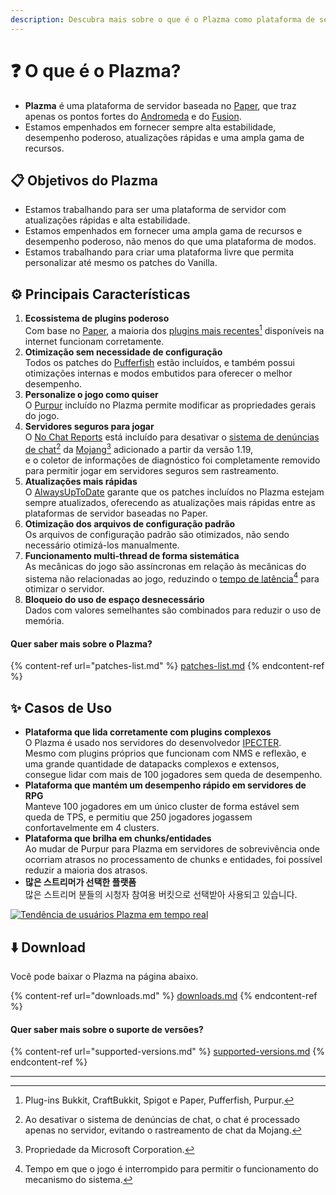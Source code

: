 ```yaml
---
description: Descubra mais sobre o que é o Plazma como plataforma de servidor.
---
```


# ❓ O que é o Plazma?

- **Plazma** é uma plataforma de servidor baseada no [Paper](https://github.com/PaperMC/Paper), que traz apenas os pontos fortes do [Andromeda](https://github.com/EarendelArchived/Andromeda) e do [Fusion](https://github.com/RuinedTechnologyUnify/Fusion).
- Estamos empenhados em fornecer sempre alta estabilidade, desempenho poderoso, atualizações rápidas e uma ampla gama de recursos.

## 📋 Objetivos do Plazma <a href="#id-1" id="id-1"></a>

- Estamos trabalhando para ser uma plataforma de servidor com atualizações rápidas e alta estabilidade.
- Estamos empenhados em fornecer uma ampla gama de recursos e desempenho poderoso, não menos do que uma plataforma de modos.
- Estamos trabalhando para criar uma plataforma livre que permita personalizar até mesmo os patches do Vanilla.

## ⚙️ Principais Características <a href="#id-2" id="id-2"></a>

1. **Ecossistema de plugins poderoso**\
   Com base no [Paper](https://github.com/PaperMC/Paper),
   a maioria dos [plugins mais recentes](#user-content-fn-1)[^1] disponíveis na internet funcionam corretamente.
2. **Otimização sem necessidade de configuração**\
   Todos os patches do [Pufferfish](https://github.com/pufferfish-gg/Pufferfish) estão incluídos, e também possui otimizações internas e modos embutidos para oferecer o melhor desempenho.
3. **Personalize o jogo como quiser**\
   O [Purpur](https://github.com/PurpurMC/Purpur) incluído no Plazma permite modificar as propriedades gerais do jogo.
4. **Servidores seguros para jogar**\
   O [No Chat Reports](https://github.com/Aizistral-Studios/No-Chat-Reports) está incluído para desativar o [sistema de denúncias de chat](#user-content-fn-3)[^3] da [Mojang](#user-content-fn-2)[^2] adicionado a partir da versão 1.19,\
   e o coletor de informações de diagnóstico foi completamente removido para permitir jogar em servidores seguros sem rastreamento.
5. **Atualizações mais rápidas**\
   O [AlwaysUpToDate](https://github.com/PlazmaMC/AlwaysUpToDate) garante que os patches incluídos no Plazma estejam sempre atualizados, oferecendo as atualizações mais rápidas entre as plataformas de servidor baseadas no Paper.
6. **Otimização dos arquivos de configuração padrão**\
   Os arquivos de configuração padrão são otimizados, não sendo necessário otimizá-los manualmente.
7. **Funcionamento multi-thread de forma sistemática**\
   As mecânicas do jogo são assíncronas em relação às mecânicas do sistema não relacionadas ao jogo, reduzindo o [tempo de latência](#user-content-fn-4)[^4] para otimizar o servidor.
8. **Bloqueio do uso de espaço desnecessário**\
   Dados com valores semelhantes são combinados para reduzir o uso de memória.

#### Quer saber mais sobre o Plazma? <a href="#etc-1" id="etc-1"></a>

{% content-ref url="patches-list.md" %}
[patches-list.md](patches-list.md)
{% endcontent-ref %}

## ✨ Casos de Uso <a href="#id-3" id="id-3"></a>

- **Plataforma que lida corretamente com plugins complexos**\
  O Plazma é usado nos servidores do desenvolvedor [IPECTER](https://github.com/IPECTER).\
  Mesmo com plugins próprios que funcionam com NMS e reflexão, e uma grande quantidade de datapacks complexos e extensos,\
  consegue lidar com mais de 100 jogadores sem queda de desempenho.
- **Plataforma que mantém um desempenho rápido em servidores de RPG**\
  Manteve 100 jogadores em um único cluster de forma estável sem queda de TPS, e permitiu que 250 jogadores jogassem confortavelmente em 4 clusters.
- **Plataforma que brilha em chunks/entidades**\
  Ao mudar de Purpur para Plazma em servidores de sobrevivência onde ocorriam atrasos no processamento de chunks e entidades, foi possível reduzir a maioria dos atrasos.
- **많은 스트리머가 선택한 플랫폼**\
  많은 스트리머 분들의 시청자 참여용 버킷으로 선택받아 사용되고 있습니다.

<a href="https://bstats.org/plugin/server-implementation/Plazma/18047">
   <img src="https://badge.plazmamc.org/internal/bstats" alt="Tendência de usuários Plazma em tempo real">
</a>

## ⬇️ Download

Você pode baixar o Plazma na página abaixo.

{% content-ref url="downloads.md" %}
[downloads.md](downloads.md)
{% endcontent-ref %}

#### Quer saber mais sobre o suporte de versões?

{% content-ref url="supported-versions.md" %}
[supported-versions.md](supported-versions.md)
{% endcontent-ref %}

***

[^1]: Plug-ins Bukkit, CraftBukkit, Spigot e Paper, Pufferfish, Purpur.

[^2]: Propriedade da Microsoft Corporation.

[^3]: Ao desativar o sistema de denúncias de chat, o chat é processado apenas no servidor, evitando o rastreamento de chat da Mojang.

[^4]: Tempo em que o jogo é interrompido para permitir o funcionamento do mecanismo do sistema.

